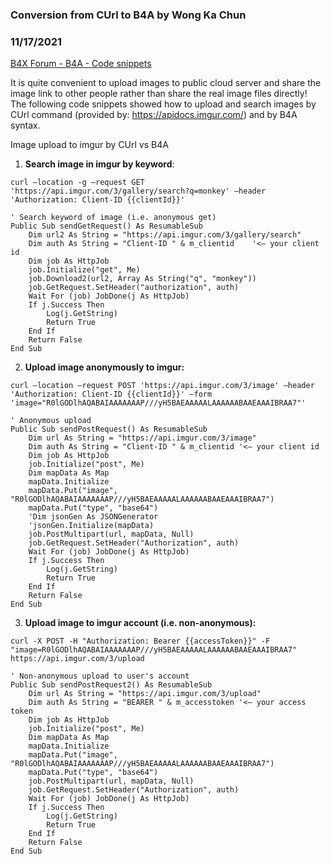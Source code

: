 ### Conversion from CUrl to B4A by Wong Ka Chun
### 11/17/2021
[B4X Forum - B4A - Code snippets](https://www.b4x.com/android/forum/threads/136103/)

It is quite convenient to upload images to public cloud server and share the image link to other people rather than share the real image files directly!  
The following code snippets showed how to upload and search images by CUrl command (provided by: <https://apidocs.imgur.com/>) and by B4A syntax.  
  
Image upload to imgur by CUrl vs B4A  
  
1. **Search image in imgur by keyword**:  

```B4X
curl –location -g –request GET 'https://api.imgur.com/3/gallery/search?q=monkey' –header 'Authorization: Client-ID {{clientId}}'
```

  

```B4X
' Search keyword of image (i.e. anonymous get)  
Public Sub sendGetRequest() As ResumableSub  
    Dim url2 As String = "https://api.imgur.com/3/gallery/search"  
    Dim auth As String = "Client-ID " & m_clientid    '<– your client id  
    Dim job As HttpJob  
    job.Initialize("get", Me)  
    job.Download2(url2, Array As String("q", "monkey"))  
    job.GetRequest.SetHeader("authorization", auth)  
    Wait For (job) JobDone(j As HttpJob)  
    If j.Success Then  
        Log(j.GetString)  
        Return True  
    End If  
    Return False  
End Sub
```

  
  
2. **Upload image anonymously to imgur:**  

```B4X
curl –location –request POST 'https://api.imgur.com/3/image' –header 'Authorization: Client-ID {{clientId}}' –form 'image="R0lGODlhAQABAIAAAAAAAP///yH5BAEAAAAALAAAAAABAAEAAAIBRAA7"'
```

  

```B4X
' Anonymous upload  
Public Sub sendPostRequest() As ResumableSub  
    Dim url As String = "https://api.imgur.com/3/image"  
    Dim auth As String = "Client-ID " & m_clientid '<– your client id  
    Dim job As HttpJob  
    job.Initialize("post", Me)  
    Dim mapData As Map  
    mapData.Initialize  
    mapData.Put("image", "R0lGODlhAQABAIAAAAAAAP///yH5BAEAAAAALAAAAAABAAEAAAIBRAA7")  
    mapData.Put("type", "base64")  
    'Dim jsonGen As JSONGenerator  
    'jsonGen.Initialize(mapData)  
    job.PostMultipart(url, mapData, Null)  
    job.GetRequest.SetHeader("Authorization", auth)  
    Wait For (job) JobDone(j As HttpJob)  
    If j.Success Then  
        Log(j.GetString)  
        Return True  
    End If  
    Return False  
End Sub
```

  
  
3. **Upload image to imgur account (i.e. non-anonymous):**  

```B4X
curl -X POST -H "Authorization: Bearer {{accessToken}}" -F "image=R0lGODlhAQABAIAAAAAAAP///yH5BAEAAAAALAAAAAABAAEAAAIBRAA7" https://api.imgur.com/3/upload
```

  

```B4X
' Non-anonymous upload to user's account  
Public Sub sendPostRequest2() As ResumableSub  
    Dim url As String = "https://api.imgur.com/3/upload"  
    Dim auth As String = "BEARER " & m_accesstoken '<– your access token  
    Dim job As HttpJob  
    job.Initialize("post", Me)  
    Dim mapData As Map  
    mapData.Initialize  
    mapData.Put("image", "R0lGODlhAQABAIAAAAAAAP///yH5BAEAAAAALAAAAAABAAEAAAIBRAA7")  
    mapData.Put("type", "base64")  
    job.PostMultipart(url, mapData, Null)  
    job.GetRequest.SetHeader("Authorization", auth)  
    Wait For (job) JobDone(j As HttpJob)  
    If j.Success Then  
        Log(j.GetString)  
        Return True  
    End If  
    Return False  
End Sub
```